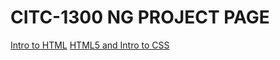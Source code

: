 # CITC-1300 NG PROJECT PAGE

<a href="intro_to_html/index.html" target="_blank">Intro to HTML</a>
<a href="HTML5_intro_to_css/index.html" target="_blank">HTML5 and Intro to CSS</a>
